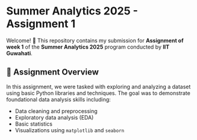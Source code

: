 # Summer Analytics 2025 - Assignment 1

Welcome! 👋 This repository contains my submission for **Assignment of week 1** of the **Summer Analytics 2025** program conducted by **IIT Guwahati**.

## 📌 Assignment Overview

In this assignment, we were tasked with exploring and analyzing a dataset using basic Python libraries and techniques. The goal was to demonstrate foundational data analysis skills including:

- Data cleaning and preprocessing
- Exploratory data analysis (EDA)
- Basic statistics
- Visualizations using `matplotlib` and `seaborn`



